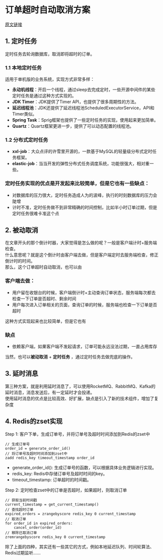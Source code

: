 # 订单超时自动取消方案
[原文链接](https://juejin.cn/post/7183561494020390971)
## 1. 定时任务
定时任务去轮询数据库，取消即将超时的订单。
### 1.1 本地定时任务
适用于单机版的业务系统，实现方式非常多样：
- **永动机线程**：开启一个线程，通过sleep去完成定时，一些开源中间件的某些定时任务是通过这种方式实现的。
- **JDK Timer**：JDK提供了Timer API，也提供了很多周期性的方法。
- **延迟线程池**：JDK还提供了延迟线程池ScheduledExecutorService，API和Timer类似。
- **Spring Task**：Sprig框架也提供了一些定时任务的实现，使用起来更加简单。
- **Quartz**：Quartz框架更进一步，提供了可以动态配置的线程池。
### 1.2 分布式定时任务
- **xxl-job**：大众点评的许雪里开源的，一款基于MySQL的轻量级分布式定时任务框架。
- **elastic-job**：当当开发的弹性分布式任务调度系统，功能很强大，相对重一些。
### 定时任务实现的优点是开发起来比较简单，但是它也有一些缺点：
- 对数据库的压力很大，定时任务造成人为的波峰，执行的时刻数据库的压力会陡增
- 计时不准，定时任务做不到非常精确的时间控制，比如半小时订单过期，但是定时任务很难卡准这个点
## 2. 被动取消
在文章开头的那个倒计时器，大家觉得是怎么做的呢？一般是客户端计时+服务端检查。  
什么意思呢？就是这个倒计时由客户端去做，但是客户端定时去服务端检查，修正倒计时的时间。  
那么，这个订单超时自动取消，也可以由
### 客户端去做：
- 用户留在收银台的时候，客户端倒计时+主动查询订单状态，服务端每次都去检查一下订单是否超时、剩余时间
- 用户每次进入订单相关的页面，查询订单的时候，服务端也检查一下订单是否超时

这种方式实现起来也比较简单，但是它也有
### 缺点
- 依赖客户端，如果客户端不发起请求，订单可能永远没法过期，一直占用库存

当然，也可以**被动取消** + **定时任务** ，通过定时任务去做兜底的操作。
## 3. 延时消息
第三种方案，就是利用延时消息了，可以使用RocketMQ、RabbitMQ、Kafka的延时消息，消息发送后，有一定延时才会投递。  
使用延时消息的优点是比较高效、好扩展，缺点是引入了新的技术组件，增加了复杂度
## 4. Redis的zset实现
Step 1: 客户下单，生成订单号，并将订单号及超时时间添加到Redis的zset中
```
// 生成订单号
order_id = generate_order_id()
// 将订单号及超时时间添加到zset中
zadd redis_key timeout_timestamp order_id
```
- generate_order_id(): 生成订单号的函数，可以根据具体业务逻辑进行实现。
- redis_key: Redis中存储订单号及超时时间的key。
- timeout_timestamp: 订单超时的时间戳。

Step 2: 定时检查zset中的订单是否超时，如果超时，则取消订单
```
// 获取当前时间戳
current_timestamp = get_current_timestamp()
// 查找超时订单
expired_orders = zrangebyscore redis_key 0 current_timestamp
// 取消订单
for order_id in expired_orders:
    cancel_order(order_id)
// 移除已取消订单
zremrangebyscore redis_key 0 current_timestamp
```

除了上面的四种，其实还有一些其它的方式，例如本地延迟队列、时间轮算法、Redis过期监听……

